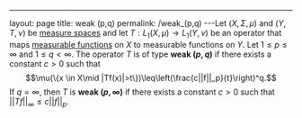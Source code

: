 ---
 layout: page
 title: weak (p,q)
 permalink: /weak_(p,q)
---Let $(X,\Sigma,\mu)$ and $(Y,T,\nu)$  be [measure spaces](https://defsmath.github.io/DefsMath/measure_space) and let $T: L_1(X,\mu) \to L_1(Y,\nu)$ be an operator that maps [measurable functions](https://defsmath.github.io/DefsMath/measurable_function) on $X$ to measurable functions on $Y$. Let $1\leq p\leq \infty$ and $1\leq q < \infty$. The operator $T$ is of type **weak $(p,q)$** if there exists a constant $c > 0$ such that $$\mu(\{x \in X\mid |Tf(x)|>t\})\leq\left(\frac{c||f||_p}{t}\right)^q.$$ 
If $q = \infty$, then $T$ is **weak $(p,\infty)$** if there exists a constant $c > 0$ such that $||Tf||_\infty \leq c||f||_p$.

